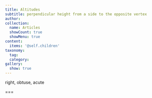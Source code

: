```yaml
---
title: Altitudes
subtitle: perpendicular height from a side to the opposite vertex
author:
collection:
  name: Articles
  showCount: true
  showMenu: true
content:
  items: '@self.children'
taxonomy:
  tag:
  category:
gallery:
  show: true
---
```


right, obtuse, acute

===
